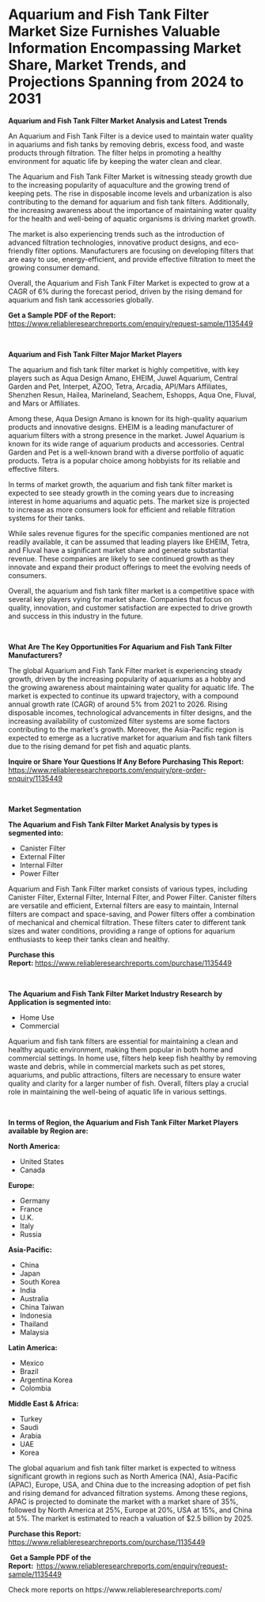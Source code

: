 <p><h1>Aquarium and Fish Tank Filter Market Size Furnishes Valuable Information Encompassing Market Share, Market Trends, and Projections Spanning from 2024 to 2031</h1></p><p><strong>Aquarium and Fish Tank Filter Market Analysis and Latest Trends</strong></p>
<p><p>An Aquarium and Fish Tank Filter is a device used to maintain water quality in aquariums and fish tanks by removing debris, excess food, and waste products through filtration. The filter helps in promoting a healthy environment for aquatic life by keeping the water clean and clear.</p><p>The Aquarium and Fish Tank Filter Market is witnessing steady growth due to the increasing popularity of aquaculture and the growing trend of keeping pets. The rise in disposable income levels and urbanization is also contributing to the demand for aquarium and fish tank filters. Additionally, the increasing awareness about the importance of maintaining water quality for the health and well-being of aquatic organisms is driving market growth.</p><p>The market is also experiencing trends such as the introduction of advanced filtration technologies, innovative product designs, and eco-friendly filter options. Manufacturers are focusing on developing filters that are easy to use, energy-efficient, and provide effective filtration to meet the growing consumer demand.</p><p>Overall, the Aquarium and Fish Tank Filter Market is expected to grow at a CAGR of 6% during the forecast period, driven by the rising demand for aquarium and fish tank accessories globally.</p></p>
<p><strong>Get a Sample PDF of the Report:&nbsp;</strong> <a href="https://www.reliableresearchreports.com/enquiry/request-sample/1135449">https://www.reliableresearchreports.com/enquiry/request-sample/1135449</a></p>
<p>&nbsp;</p>
<p><strong>Aquarium and Fish Tank Filter Major Market Players</strong></p>
<p><p>The aquarium and fish tank filter market is highly competitive, with key players such as Aqua Design Amano, EHEIM, Juwel Aquarium, Central Garden and Pet, Interpet, AZOO, Tetra, Arcadia, API/Mars Affiliates, Shenzhen Resun, Hailea, Marineland, Seachem, Eshopps, Aqua One, Fluval, and Mars or Affiliates. </p><p>Among these, Aqua Design Amano is known for its high-quality aquarium products and innovative designs. EHEIM is a leading manufacturer of aquarium filters with a strong presence in the market. Juwel Aquarium is known for its wide range of aquarium products and accessories. Central Garden and Pet is a well-known brand with a diverse portfolio of aquatic products. Tetra is a popular choice among hobbyists for its reliable and effective filters.</p><p>In terms of market growth, the aquarium and fish tank filter market is expected to see steady growth in the coming years due to increasing interest in home aquariums and aquatic pets. The market size is projected to increase as more consumers look for efficient and reliable filtration systems for their tanks.</p><p>While sales revenue figures for the specific companies mentioned are not readily available, it can be assumed that leading players like EHEIM, Tetra, and Fluval have a significant market share and generate substantial revenue. These companies are likely to see continued growth as they innovate and expand their product offerings to meet the evolving needs of consumers.</p><p>Overall, the aquarium and fish tank filter market is a competitive space with several key players vying for market share. Companies that focus on quality, innovation, and customer satisfaction are expected to drive growth and success in this industry in the future.</p></p>
<p>&nbsp;</p>
<p><strong>What Are The Key Opportunities For Aquarium and Fish Tank Filter Manufacturers?</strong></p>
<p><p>The global Aquarium and Fish Tank Filter market is experiencing steady growth, driven by the increasing popularity of aquariums as a hobby and the growing awareness about maintaining water quality for aquatic life. The market is expected to continue its upward trajectory, with a compound annual growth rate (CAGR) of around 5% from 2021 to 2026. Rising disposable incomes, technological advancements in filter designs, and the increasing availability of customized filter systems are some factors contributing to the market's growth. Moreover, the Asia-Pacific region is expected to emerge as a lucrative market for aquarium and fish tank filters due to the rising demand for pet fish and aquatic plants.</p></p>
<p><strong>Inquire or Share Your Questions If Any Before Purchasing This Report:</strong> <a href="https://www.reliableresearchreports.com/enquiry/pre-order-enquiry/1135449">https://www.reliableresearchreports.com/enquiry/pre-order-enquiry/1135449</a></p>
<p>&nbsp;</p>
<p><strong>Market Segmentation</strong></p>
<p><strong>The Aquarium and Fish Tank Filter Market Analysis by types is segmented into:</strong></p>
<p><ul><li>Canister Filter</li><li>External Filter</li><li>Internal Filter</li><li>Power Filter</li></ul></p>
<p><p>Aquarium and Fish Tank Filter market consists of various types, including Canister Filter, External Filter, Internal Filter, and Power Filter. Canister filters are versatile and efficient, External filters are easy to maintain, Internal filters are compact and space-saving, and Power filters offer a combination of mechanical and chemical filtration. These filters cater to different tank sizes and water conditions, providing a range of options for aquarium enthusiasts to keep their tanks clean and healthy.</p></p>
<p><strong>Purchase this Report:&nbsp;</strong><a href="https://www.reliableresearchreports.com/purchase/1135449">https://www.reliableresearchreports.com/purchase/1135449</a></p>
<p>&nbsp;</p>
<p><strong>The Aquarium and Fish Tank Filter Market Industry Research by Application is segmented into:</strong></p>
<p><ul><li>Home Use</li><li>Commercial</li></ul></p>
<p><p>Aquarium and fish tank filters are essential for maintaining a clean and healthy aquatic environment, making them popular in both home and commercial settings. In home use, filters help keep fish healthy by removing waste and debris, while in commercial markets such as pet stores, aquariums, and public attractions, filters are necessary to ensure water quality and clarity for a larger number of fish. Overall, filters play a crucial role in maintaining the well-being of aquatic life in various settings.</p></p>
<p>&nbsp;</p>
<p><strong>In terms of Region, the Aquarium and Fish Tank Filter Market Players available by Region are:</strong></p>
<p>
    <p> <strong> North America: </strong>
        <ul>
            <li>United States</li>
            <li>Canada</li>
        </ul>
        </p> 
    <p> <strong> Europe: </strong>
        <ul>
            <li>Germany</li>
            <li>France</li>
            <li>U.K.</li>
            <li>Italy</li>
            <li>Russia</li>
        </ul>
        </p> 
    <p> <strong> Asia-Pacific: </strong>
        <ul>
            <li>China</li>
            <li>Japan</li>
            <li>South Korea</li>
            <li>India</li>
            <li>Australia</li>
            <li>China Taiwan</li>
            <li>Indonesia</li>
            <li>Thailand</li>
            <li>Malaysia</li>
        </ul>
        </p> 
    <p> <strong> Latin America: </strong>
        <ul>
            <li>Mexico</li>
            <li>Brazil</li>
            <li>Argentina Korea</li>
            <li>Colombia</li>
        </ul>
        </p> 
    <p> <strong> Middle East & Africa: </strong>
        <ul>
            <li>Turkey</li>
            <li>Saudi</li>
            <li>Arabia</li>
            <li>UAE</li>
            <li>Korea</li>
        </ul>
    </p>
    </p>
<p><p>The global aquarium and fish tank filter market is expected to witness significant growth in regions such as North America (NA), Asia-Pacific (APAC), Europe, USA, and China due to the increasing adoption of pet fish and rising demand for advanced filtration systems. Among these regions, APAC is projected to dominate the market with a market share of 35%, followed by North America at 25%, Europe at 20%, USA at 15%, and China at 5%. The market is estimated to reach a valuation of $2.5 billion by 2025.</p></p>
<p><strong>Purchase this Report: </strong><a href="https://www.reliableresearchreports.com/purchase/1135449">https://www.reliableresearchreports.com/purchase/1135449</a></p>
<p>&nbsp;<strong>Get a Sample PDF of the Report:&nbsp;&nbsp;</strong><a href="https://www.reliableresearchreports.com/enquiry/request-sample/1135449">https://www.reliableresearchreports.com/enquiry/request-sample/1135449</a></p>
<p><strong></strong></p>
<p>Check more reports on https://www.reliableresearchreports.com/</p>